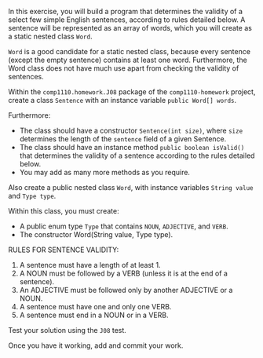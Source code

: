 In this exercise, you will build a program that determines the validity of a
select few simple English sentences, according to rules detailed below. A
sentence will be represented as an array of words, which you will create as a 
static nested class `Word`.

`Word` is a good candidate for a static nested class, because every sentence 
(except the empty sentence) contains at least one word. Furthermore, the Word
class does not have much use apart from checking the validity of sentences.

Within the `comp1110.homework.J08` package of the `comp1110-homework` project,
create a class `Sentence` with an instance variable `public Word[] words`.

Furthermore:
* The class should have a constructor `Sentence(int size)`, where `size`
determines the length of the `sentence` field of a given Sentence.
* The class should have an instance method `public boolean isValid()` that
determines the validity of a sentence according to the rules detailed below.
* You may add as many more methods as you require.

Also create a public nested class `Word`, with instance variables `String value`
and `Type type`.

Within this class, you must create:
* A public enum type `Type` that contains `NOUN`, `ADJECTIVE`, and `VERB`.
* The constructor Word(String value, Type type).

RULES FOR SENTENCE VALIDITY:

1. A sentence must have a length of at least 1.
2. A NOUN must be followed by a VERB (unless it is at the end of a sentence).
3. An ADJECTIVE must be followed only by another ADJECTIVE or a NOUN.
4. A sentence must have one and only one VERB.
5. A sentence must end in a NOUN or in a VERB.

Test your solution using the `J08` test.

Once you have it working, add and commit your work.